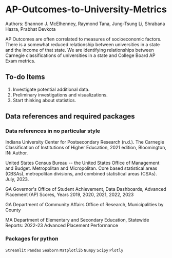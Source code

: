 # AP-Outcomes-to-University-Metrics

Authors: Shannon J. McElhenney, Raymond Tana, Jung-Tsung Li, Shrabana Hazra, Prabhat Devkota

AP Outcomes are often correlated to measures of socioeconomic factors. There is a somewhat reduced relationship between universities in a state and the income of that state. We are identifying relationships between Carnegie classifications of universities in a state and College Board AP Exam metrics.

## To-do Items 

1. Investigate potential additional data.
2. Preliminary investigations and visualizations.
3. Start thinking about statistics.

## Data references and required packages

### Data references in no particular style

Indiana University Center for Postsecondary Research (n.d.). The Carnegie Classification of Institutions of Higher Education, 2021 edition, Bloomington, IN: Author.

United States Census Bureau -- the United States Office of Management and Budget. Metropolitan and Micropolitan. Core based statistical areas (CBSAs), metropolitan divisions, and combined statistical areas (CSAs). July, 2023.

GA Governor's Office of Student Achievement, Data Dashboards, Advanced Placement (AP) Scores, Years 2019, 2020, 2021, 2022, 2023

GA Department of Community Affairs Office of Research, Municipalities by County

MA Department of Elementary and Secondary Education, Statewide Reports: 2022-23 Advanced Placement Performance

### Packages for python

`Streamlit`
`Pandas`
`Seaborn`
`Matplotlib`
`Numpy`
`Scipy`
`Plotly`
